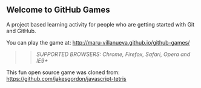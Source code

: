 ## Welcome to GitHub Games

A project based learning activity for people who are getting started with Git and GitHub.

You can play the game at: http://maru-villanueva.github.io/github-games/

>> _*SUPPORTED BROWSERS*: Chrome, Firefox, Safari, Opera and IE9+_

This fun open source game was cloned from: https://github.com/jakesgordon/javascript-tetris
